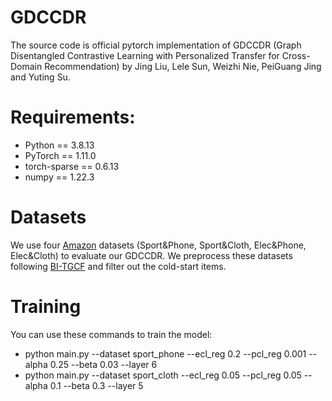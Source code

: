 # GDCCDR
The source code is official pytorch implementation of GDCCDR (Graph Disentangled Contrastive Learning with Personalized Transfer for Cross-Domain Recommendation) by Jing Liu, Lele Sun, Weizhi Nie, PeiGuang Jing and Yuting Su.
# Requirements:
* Python == 3.8.13
* PyTorch == 1.11.0
* torch-sparse == 0.6.13
* numpy == 1.22.3
# Datasets
We use four [Amazon](http://jmcauley.ucsd.edu/data/amazon/) datasets (Sport&Phone, Sport&Cloth, Elec&Phone, Elec&Cloth) to evaluate our GDCCDR. We preprocess these datasets following [BI-TGCF](https://github.com/sunshinelium/Bi-TGCF) and filter out the cold-start items.
# Training
You can use these commands to train the model:
* python main.py --dataset sport_phone --ecl_reg 0.2 --pcl_reg 0.001 --alpha 0.25 --beta 0.03 --layer 6
* python main.py --dataset sport_cloth --ecl_reg 0.05 --pcl_reg 0.05 --alpha 0.1 --beta 0.3 --layer 5

